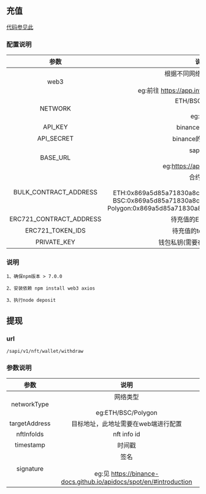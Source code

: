 ## 充值

[代码参见此](./code/deposit.js)

### 配置说明

|参数|说明|
|:-:|:-:|
|web3|根据不同网络选择不同链接<br><br>eg:前往 https://app.infura.io/dashboard 申请|
|NETWORK|ETH/BSC/Polygon<br><br>eg:BSC|
|API_KEY|binance的api key|
|API_SECRET|binance的api secret|
|BASE_URL|sapi链接<br><br>eg:https://api.binance.com|
|BULK_CONTRACT_ADDRESS|合约地址<br><br>ETH:0x869a5d85a71830a8c34934101c20671c272c3807<br>BSC:0x869a5d85a71830a8c34934101c20671c272c3807<br>Polygon:0x869a5d85a71830a8c34934101c20671c272c3807<br>|
|ERC721_CONTRACT_ADDRESS|待充值的ERC721合约|
|ERC721_TOKEN_IDS|待充值的tokenId列表|
|PRIVATE_KEY|钱包私钥(需要在最前面加上0x)|

### 说明
```
1、确保npm版本 > 7.0.0

2、安装依赖 npm install web3 axios

3、执行node deposit
```

## 提现

### url

```
/sapi/v1/nft/wallet/withdraw
```

### 参数说明

|参数|说明|
|:-:|:-:|
|networkType|网络类型<br><br>eg:ETH/BSC/Polygon|
|targetAddress|目标地址，此地址需要在web端进行配置|
|nftInfoIds|nft info id|
|timestamp|时间戳|
|signature|签名<br><br>eg:见 https://binance-docs.github.io/apidocs/spot/en/#introduction|
